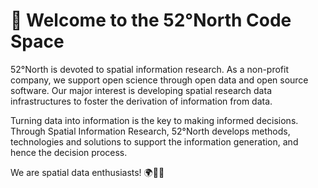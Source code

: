 # 🚀 Welcome to the 52°North Code Space 

52°North is devoted to spatial information research. As a non-profit company, we support open science through open data and open source software. Our major interest is developing spatial research data infrastructures to foster the derivation of information from data.

Turning data into information is the key to making informed decisions. Through Spatial Information Research, 52°North develops methods, technologies and solutions to support the information generation, and hence the decision process.

We are spatial data enthusiasts! 🌍🫶🏽
